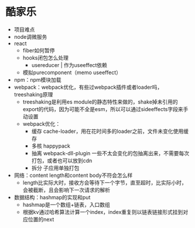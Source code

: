 # 酷家乐

- 项目难点
- node调微服务
- react
  - fiber如何暂停
  - hooks闭包怎么处理
    - usereducer | 作为useeffect依赖
  - 模拟purecomponent（memo useeffect）
- npm：npm模块加载
- webpack：webpack优化，有些过webpack插件或者loader吗，treeshaking原理
  - treeshaking是利用es module的静态特性来做的，shake掉未引用的export的代码，因为可能不全是esm，所以可以通过sideeffects字段来手动设置
  - webpack优化：
    - 缓存 cache-loader，用在花时间多的loader之前，文件未变化使用缓存
    - 多核 happypack
    - 抽离 webpack-dll-plugin 一些不太会变化的包抽离出来，不需要每次打包，或者也可以放到cdn
    - 拆分 子应用单独打包
- 网络：content length和content body不符会怎么样
  - length比实际大时，接收方会等待下一个字节，直至超时，比实际小时，会被截断，且会影响下一次请求的解析
- 数据结构：hashmap的实现和put
  - hashmap是一个数组+链表，入口数组
  - 根据kv通过哈希算法计算一个index，index重复则以链表链接形式挂到对应位置的next
